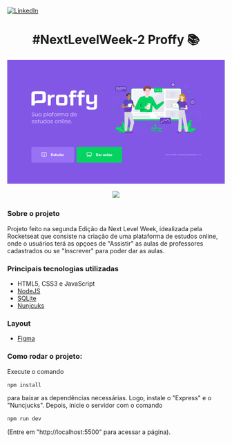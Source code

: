 [linkedin-shield]: https://img.shields.io/badge/-LinkedIn-black.svg?style=flat-square&logo=linkedin&colorB=555
[linkedin-url]: https://www.linkedin.com/in/thiago-furtado-silva/

[![LinkedIn][linkedin-shield]][linkedin-url]

<h1 align="center"> #NextLevelWeek-2 Proffy 📚 </h1>
<p align="center">
  <img src=".github/tela_1.png">
</p>
<p align="center">
  <img src=".github/demo.gif">
</p>
<h3>Sobre o projeto</h3>
<p>Projeto feito na segunda Edição da Next Level Week, idealizada pela Rocketseat que consiste na criação de uma plataforma de estudos online, onde o usuários terá as opçoes de "Assistir" as aulas de professores cadastrados ou se "Inscrever" para poder dar as aulas.</p>

### Principais tecnologias utilizadas

* HTML5, CSS3 e JavaScript
* [NodeJS](https://nodejs.org/en/)
* [SQLite](https://www.sqlite.org/index.html)
* [Nunjcuks](https://mozilla.github.io/nunjucks/)

### Layout

* [Figma](https://www.figma.com/file/GHGS126t7WYjnPZdRKChJF/Proffy-Web)

###  Como rodar o projeto:

Execute o comando
```sh
npm install
```
para baixar as dependências necessárias. Logo, instale o "Express" e o "Nuncjucks".
Depois, inicie o servidor com o comando
```sh
npm run dev
```
(Entre em "http://localhost:5500" para acessar a página).